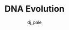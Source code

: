 ---
layout: game
title: DNA Evolution
play_url: http://www.ludumdare.com/compo/ludum-dare-24/?action=preview&amp;uid=9921
author: dj_pale
---